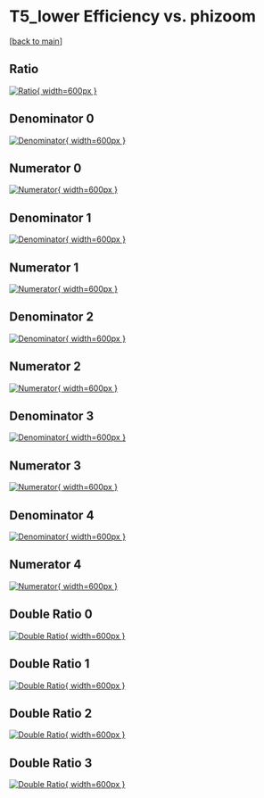 # T5_lower Efficiency vs. phizoom

[[back to main](./)]



## Ratio

[![Ratio](../mtv/var/T5_lower_vtr_11_1_eff_phizoom.png){ width=600px }](../mtv/var/T5_lower_vtr_11_1_eff_phizoom.pdf)

## Denominator 0

[![Denominator](../mtv/den/T5_lower_vtr_11_1_eff_phizoom_den0.png){ width=600px }](../mtv/den/T5_lower_vtr_11_1_eff_phizoom_den0.pdf)

## Numerator 0

[![Numerator](../mtv/num/T5_lower_vtr_11_1_eff_phizoom_num0.png){ width=600px }](../mtv/num/T5_lower_vtr_11_1_eff_phizoom_num0.pdf)

## Denominator 1

[![Denominator](../mtv/den/T5_lower_vtr_11_1_eff_phizoom_den1.png){ width=600px }](../mtv/den/T5_lower_vtr_11_1_eff_phizoom_den1.pdf)

## Numerator 1

[![Numerator](../mtv/num/T5_lower_vtr_11_1_eff_phizoom_num1.png){ width=600px }](../mtv/num/T5_lower_vtr_11_1_eff_phizoom_num1.pdf)

## Denominator 2

[![Denominator](../mtv/den/T5_lower_vtr_11_1_eff_phizoom_den2.png){ width=600px }](../mtv/den/T5_lower_vtr_11_1_eff_phizoom_den2.pdf)

## Numerator 2

[![Numerator](../mtv/num/T5_lower_vtr_11_1_eff_phizoom_num2.png){ width=600px }](../mtv/num/T5_lower_vtr_11_1_eff_phizoom_num2.pdf)

## Denominator 3

[![Denominator](../mtv/den/T5_lower_vtr_11_1_eff_phizoom_den3.png){ width=600px }](../mtv/den/T5_lower_vtr_11_1_eff_phizoom_den3.pdf)

## Numerator 3

[![Numerator](../mtv/num/T5_lower_vtr_11_1_eff_phizoom_num3.png){ width=600px }](../mtv/num/T5_lower_vtr_11_1_eff_phizoom_num3.pdf)

## Denominator 4

[![Denominator](../mtv/den/T5_lower_vtr_11_1_eff_phizoom_den4.png){ width=600px }](../mtv/den/T5_lower_vtr_11_1_eff_phizoom_den4.pdf)

## Numerator 4

[![Numerator](../mtv/num/T5_lower_vtr_11_1_eff_phizoom_num4.png){ width=600px }](../mtv/num/T5_lower_vtr_11_1_eff_phizoom_num4.pdf)

## Double Ratio 0

[![Double Ratio](../mtv/ratio/T5_lower_vtr_11_1_eff_phizoom_ratio0.png){ width=600px }](../mtv/ratio/T5_lower_vtr_11_1_eff_phizoom_ratio0.pdf)

## Double Ratio 1

[![Double Ratio](../mtv/ratio/T5_lower_vtr_11_1_eff_phizoom_ratio1.png){ width=600px }](../mtv/ratio/T5_lower_vtr_11_1_eff_phizoom_ratio1.pdf)

## Double Ratio 2

[![Double Ratio](../mtv/ratio/T5_lower_vtr_11_1_eff_phizoom_ratio2.png){ width=600px }](../mtv/ratio/T5_lower_vtr_11_1_eff_phizoom_ratio2.pdf)

## Double Ratio 3

[![Double Ratio](../mtv/ratio/T5_lower_vtr_11_1_eff_phizoom_ratio3.png){ width=600px }](../mtv/ratio/T5_lower_vtr_11_1_eff_phizoom_ratio3.pdf)

